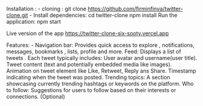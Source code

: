 Installation :
    - cloning :
        git clone https://github.com/firminfinva/twitter-clone.git
    - Install dependencies:
        cd twitter-clone
        npm install
Run the application:
    npm start

Live version of the app
    https://twitter-clone-six-sooty.vercel.app

Features:
    - Navigation bar: Provides quick access to explore , notifications,     messages, bookmarks , lists, profile and more.
    Feed: Displays a list of tweets . Each tweet typically includes:
    User avatar and username(user title).
    Tweet content (text and potentially embedded media like images).
    Animation on tweet element like Like, Retweet,  Reply ans Share.
    Timestamp indicating when the tweet was posted.
    Trending topics: A section showcasing currently trending hashtags or keywords on the platform.
    Who to follow: Suggestions for users to follow based on their interests or connections. (Optional)
